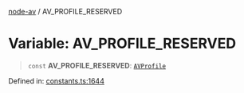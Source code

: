 [node-av](../globals.md) / AV\_PROFILE\_RESERVED

# Variable: AV\_PROFILE\_RESERVED

> `const` **AV\_PROFILE\_RESERVED**: [`AVProfile`](../type-aliases/AVProfile.md)

Defined in: [constants.ts:1644](https://github.com/seydx/av/blob/f8631fc881b394300b1479f511d55cf1c370a87f/src/constants/constants.ts#L1644)
